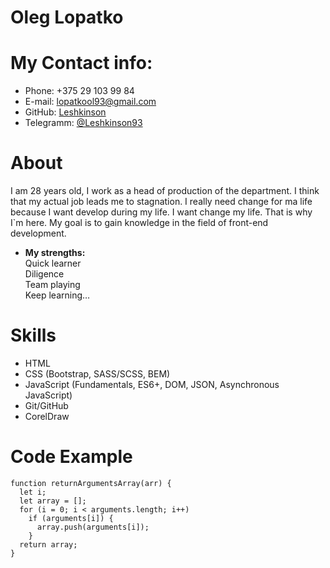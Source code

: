 # Oleg Lopatko
# My Contact info:
* Phone: +375 29 103 99 84
* E-mail: lopatkool93@gmail.com 
* GitHub: [Leshkinson](https://github.com/Leshkinson) 
* Telegramm: [@Leshkinson93](https://t.me/Leshkinson93)
# About 
I am 28 years old, I work as a head of production of the department. I think that my actual job leads me to stagnation. I really need change for ma life because I want develop during my life. I want change my life. That is why I`m here. My goal is to gain knowledge in the field of front-end development.
* **My strengths:**\
Quick learner\
Diligence\
Team playing\
Keep learning…
# Skills
* HTML
* CSS (Bootstrap, SASS/SCSS, BEM)
* JavaScript (Fundamentals, ES6+, DOM, JSON, Asynchronous JavaScript)
* Git/GitHub
* CorelDraw
# Code Example
```
function returnArgumentsArray(arr) {
  let i;
  let array = [];
  for (i = 0; i < arguments.length; i++)
    if (arguments[i]) {
      array.push(arguments[i]);
    }
  return array;
}
```